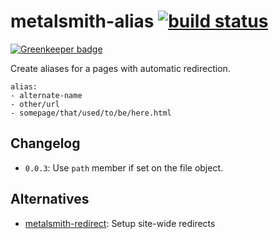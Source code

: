 # metalsmith-alias [![build status](https://travis-ci.org/fortes/metalsmith-alias.svg?branch=master)](https://travis-ci.org/fortes/metalsmith-alias)

[![Greenkeeper badge](https://badges.greenkeeper.io/fortes/metalsmith-alias.svg)](https://greenkeeper.io/)

Create aliases for a pages with automatic redirection.

```
alias:
- alternate-name
- other/url
- somepage/that/used/to/be/here.html
```

## Changelog

* `0.0.3`: Use `path` member if set on the file object.

## Alternatives

* [metalsmith-redirect](https://github.com/aymericbeaumet/metalsmith-redirect): Setup site-wide redirects

